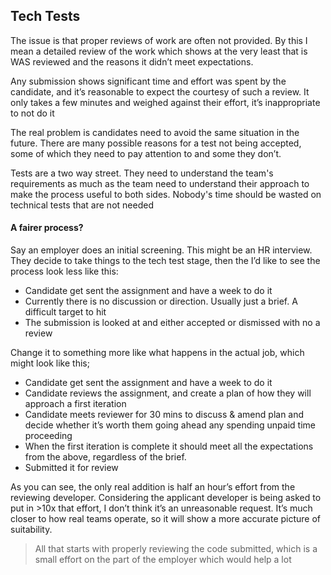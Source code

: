 ## Tech Tests

The issue is that proper reviews of work are often not provided. By this I mean a detailed review of the work which shows at the very least that is WAS reviewed and the reasons it didn’t meet expectations. 

Any submission shows significant time and effort was spent by the candidate, and it’s reasonable to expect the courtesy of such a review. It only takes a few minutes and weighed against their effort, it’s inappropriate to not do it

The real problem is candidates need to avoid the same situation in the future. There are many possible reasons for a test not being accepted, some of which they need to pay attention to and some they don’t. 

Tests are a two way street. They need to understand the team's requirements as much as the team need to understand their approach to make the process useful to both sides.  Nobody's time should be wasted on technical tests that are not needed

#### A fairer process?

Say an employer does an initial screening. This might be an HR interview. They decide to take things to the tech test stage, then the I’d like to see the process look less like this:

- Candidate get sent the assignment and have a week to do it
- Currently there is no discussion or direction. Usually just a brief. A difficult target to hit
- The submission is looked at and either accepted or dismissed with no a review

Change it to something more like what happens in the actual job, which might look like this;

- Candidate get sent the assignment and have a week to do it
- Candidate reviews the assignment, and create a plan of how they will approach a first iteration
- Candidate meets reviewer for 30 mins to discuss & amend plan and decide whether it’s worth them going ahead any spending unpaid time proceeding
- When the first iteration is complete it should meet all the expectations from the above, regardless of the brief. 
- Submitted it for review

As you can see, the only real addition is half an hour’s effort from the reviewing developer. Considering the applicant developer is being asked to put in >10x that effort, I don’t think it’s an unreasonable request. It’s much closer to how real teams operate, so it will show a more accurate picture of suitability. 
 
> All that starts with properly reviewing the code submitted, which is a small effort on the part of the employer which would help a lot

